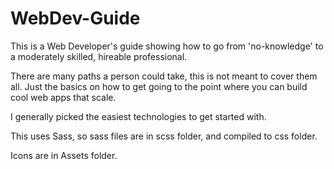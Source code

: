 # WebDev-Guide

This is a Web Developer's guide showing how to go from 'no-knowledge' to a moderately skilled, hireable professional.

There are many paths a person could take, this is not meant to cover them all. Just the basics on how to get going to the point where you can build cool web apps that scale.

I generally picked the easiest technologies to get started with.

This uses Sass, so sass files are in scss folder, and compiled to css folder.

Icons are in Assets folder.
